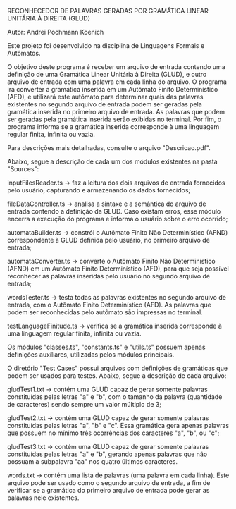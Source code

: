 RECONHECEDOR DE PALAVRAS GERADAS POR GRAMÁTICA LINEAR UNITÁRIA À DIREITA (GLUD)

Autor: Andrei Pochmann Koenich

Este projeto foi desenvolvido na disciplina de Linguagens Formais e Autômatos.

O objetivo deste programa é receber um arquivo de entrada contendo uma definição de uma Gramática Linear Unitária à Direita (GLUD), e outro arquivo de entrada
com uma palavra em cada linha do arquivo. O programa irá converter a gramática inserida em um Autômato Finito Determinístico (AFD), e utilizará este autômato
para determinar quais das palavras existentes no segundo arquivo de entrada podem ser geradas pela gramática inserida no primeiro arquivo de entrada. As palavras
que podem ser geradas pela gramática inserida serão exibidas no terminal. Por fim, o programa informa se a gramática inserida corresponde à uma linguagem
regular finita, infinita ou vazia. 

Para descrições mais detalhadas, consulte o arquivo "Descricao.pdf".

Abaixo, segue a descrição de cada um dos módulos existentes na pasta "Sources":

inputFilesReader.ts -> faz a leitura dos dois arquivos de entrada fornecidos pelo usuário, capturando e armazenando os dados fornecidos;

fileDataController.ts -> analisa a sintaxe e a semântica do arquivo de entrada contendo a definição da GLUD. Caso existam erros, esse módulo encerra a execução do programa e informa o usuário sobre o erro ocorrido;

automataBuilder.ts -> constrói o Autômato Finito Não Determinístico (AFND) correspondente à GLUD definida pelo usuário, no primeiro arquivo de entrada;

automataConverter.ts -> converte o Autômato Finito Não Determinístico (AFND) em um Autômato Finito Determinístico (AFD), para que seja possível reconhecer as palavras inseridas pelo usuário no segundo arquivo de entrada;

wordsTester.ts -> testa todas as palavras existentes no segundo arquivo de entrada, com o Autômato Finito Determinístico (AFD). As palavras que podem ser reconhecidas pelo autômato são impressas no terminal.

testLanguageFinitude.ts -> verifica se a gramática inserida corresponde à uma linguagem regular finita, infinita ou vazia.

Os módulos "classes.ts", "constants.ts" e "utils.ts" possuem apenas definições auxiliares, utilizadas pelos módulos principais.

O diretório "Test Cases" possui arquivos com definições de gramáticas que podem ser usados para testes. Abaixo, segue a descrição de cada arquivo:

gludTest1.txt -> contém uma GLUD capaz de gerar somente palavras constituídas pelas letras "a" e "b", com o tamanho da palavra (quantidade de caracteres) sendo sempre um valor múltiplo de 3;

gludTest2.txt -> contém uma GLUD capaz de gerar somente palavras constituídas pelas letras "a", "b" e "c". Essa gramática gera apenas palavras que possuem no mínimo três ocorrências dos caracteres "a", "b", ou "c";

gludTest3.txt -> contém uma GLUD capaz de gerar somente palavras constituídas pelas letras "a" e "b", gerando apenas palavras que não possuam a subpalavra "aa" nos quatro últimos caracteres.

words.txt -> contém uma lista de palavras (uma palavra em cada linha). Este arquivo pode ser usado como o segundo arquivo de entrada, a fim de verificar se a gramática do primeiro arquivo de entrada pode gerar as palavras nele existentes.